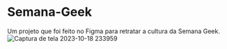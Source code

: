 # Semana-Geek
Um projeto que foi feito no Figma para retratar a cultura da Semana Geek. 
![Captura de tela 2023-10-18 233959](https://github.com/IngridvS/Semana-Geek/assets/142261730/61e65591-e2b0-4351-9ed6-9fdb5d554880)
